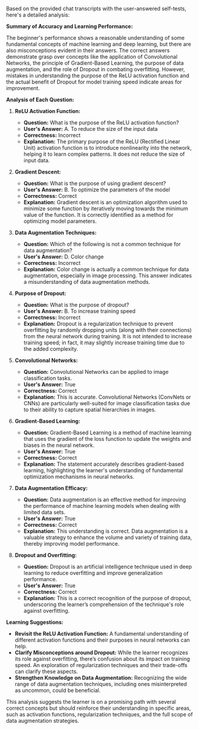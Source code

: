 Based on the provided chat transcripts with the user-answered self-tests, here's a detailed analysis:

**Summary of Accuracy and Learning Performance:**

The beginner's performance shows a reasonable understanding of some fundamental concepts of machine learning and deep learning, but there are also misconceptions evident in their answers. The correct answers demonstrate grasp over concepts like the application of Convolutional Networks, the principle of Gradient-Based Learning, the purpose of data augmentation, and the role of Dropout in combating overfitting. However, mistakes in understanding the purpose of the ReLU activation function and the actual benefit of Dropout for model training speed indicate areas for improvement.

**Analysis of Each Question:**

1. **ReLU Activation Function:**
   - **Question:** What is the purpose of the ReLU activation function?
   - **User's Answer:** A. To reduce the size of the input data
   - **Correctness:** Incorrect
   - **Explanation:** The primary purpose of the ReLU (Rectified Linear Unit) activation function is to introduce nonlinearity into the network, helping it to learn complex patterns. It does not reduce the size of input data.

2. **Gradient Descent:**
   - **Question:** What is the purpose of using gradient descent?
   - **User's Answer:** B. To optimize the parameters of the model
   - **Correctness:** Correct
   - **Explanation:** Gradient descent is an optimization algorithm used to minimize some function by iteratively moving towards the minimum value of the function. It is correctly identified as a method for optimizing model parameters.

3. **Data Augmentation Techniques:**
   - **Question:** Which of the following is not a common technique for data augmentation?
   - **User's Answer:** D. Color change
   - **Correctness:** Incorrect
   - **Explanation:** Color change is actually a common technique for data augmentation, especially in image processing. This answer indicates a misunderstanding of data augmentation methods.

4. **Purpose of Dropout:**
   - **Question:** What is the purpose of dropout?
   - **User's Answer:** B. To increase training speed
   - **Correctness:** Incorrect
   - **Explanation:** Dropout is a regularization technique to prevent overfitting by randomly dropping units (along with their connections) from the neural network during training. It is not intended to increase training speed; in fact, it may slightly increase training time due to the added complexity.

5. **Convolutional Networks:**
   - **Question:** Convolutional Networks can be applied to image classification tasks.
   - **User's Answer:** True
   - **Correctness:** Correct
   - **Explanation:** This is accurate. Convolutional Networks (ConvNets or CNNs) are particularly well-suited for image classification tasks due to their ability to capture spatial hierarchies in images.

6. **Gradient-Based Learning:**
   - **Question:** Gradient-Based Learning is a method of machine learning that uses the gradient of the loss function to update the weights and biases in the neural network.
   - **User's Answer:** True
   - **Correctness:** Correct
   - **Explanation:** The statement accurately describes gradient-based learning, highlighting the learner's understanding of fundamental optimization mechanisms in neural networks.

7. **Data Augmentation Efficacy:**
   - **Question:** Data augmentation is an effective method for improving the performance of machine learning models when dealing with limited data sets.
   - **User's Answer:** True
   - **Correctness:** Correct
   - **Explanation:** This understanding is correct. Data augmentation is a valuable strategy to enhance the volume and variety of training data, thereby improving model performance.

8. **Dropout and Overfitting:**
   - **Question:** Dropout is an artificial intelligence technique used in deep learning to reduce overfitting and improve generalization performance.
   - **User's Answer:** True
   - **Correctness:** Correct
   - **Explanation:** This is a correct recognition of the purpose of dropout, underscoring the learner’s comprehension of the technique's role against overfitting.

**Learning Suggestions:**

- **Revisit the ReLU Activation Function:** A fundamental understanding of different activation functions and their purposes in neural networks can help.
- **Clarify Misconceptions around Dropout:** While the learner recognizes its role against overfitting, there’s confusion about its impact on training speed. An exploration of regularization techniques and their trade-offs can clarify these aspects.
- **Strengthen Knowledge on Data Augmentation:** Recognizing the wide range of data augmentation techniques, including ones misinterpreted as uncommon, could be beneficial.

This analysis suggests the learner is on a promising path with several correct concepts but should reinforce their understanding in specific areas, such as activation functions, regularization techniques, and the full scope of data augmentation strategies.